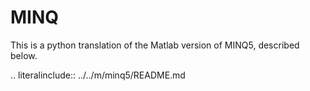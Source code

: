 # MINQ
This is a python translation of the Matlab version of MINQ5, described below.

.. literalinclude:: ../../m/minq5/README.md
